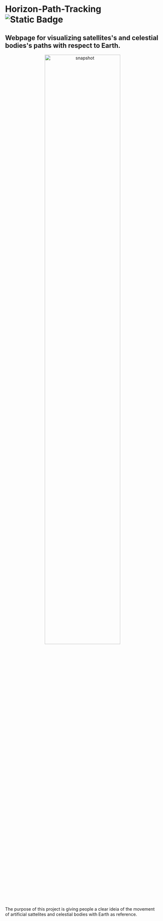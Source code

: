 # Horizon-Path-Tracking ![Static Badge](https://img.shields.io/badge/https%3A%2F%2Fclodon1109.github.io%2FISS-Tracking%2F?style=flat&logoColor=white&label=webpage&labelColor=gray&color=blue&link=https%3A%2F%2Fclodon1109.github.io%2FISS-Tracking%2F)

## Webpage for visualizing satellites's and celestial bodies's paths with respect to Earth.

<div align="center">
<img width="70%" alt="snapshot" src="https://github.com/clodoN1109/ISS-Tracking/assets/104923248/225fd032-aa88-4374-b2f8-67c0e115384d">
</div>

<br>

The purpose of this project is giving people a clear ideia of the movement of artificial sattelites and celestial bodies with Earth as reference.
